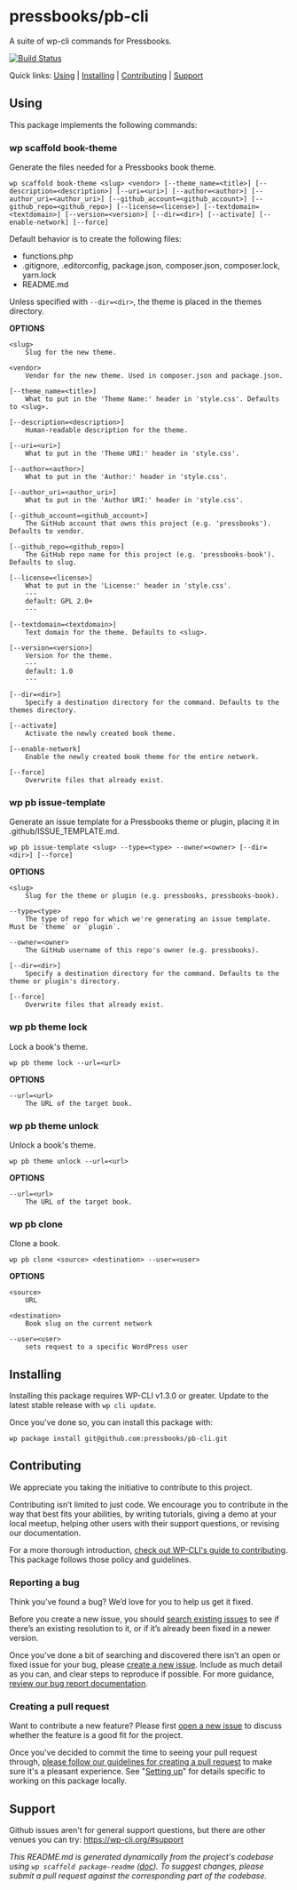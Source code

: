 pressbooks/pb-cli
=================

A suite of wp-cli commands for Pressbooks.

[![Build Status](https://travis-ci.org/pressbooks/pb-cli.svg?branch=master)](https://travis-ci.org/pressbooks/pb-cli)

Quick links: [Using](#using) | [Installing](#installing) | [Contributing](#contributing) | [Support](#support)

## Using

This package implements the following commands:

### wp scaffold book-theme

Generate the files needed for a Pressbooks book theme.

~~~
wp scaffold book-theme <slug> <vendor> [--theme_name=<title>] [--description=<description>] [--uri=<uri>] [--author=<author>] [--author_uri=<author_uri>] [--github_account=<github_account>] [--github_repo=<github_repo>] [--license=<license>] [--textdomain=<textdomain>] [--version=<version>] [--dir=<dir>] [--activate] [--enable-network] [--force]
~~~

Default behavior is to create the following files:
- functions.php
- .gitignore, .editorconfig, package.json, composer.json, composer.lock, yarn.lock
- README.md

Unless specified with `--dir=<dir>`, the theme is placed in the themes
directory.

**OPTIONS**

	<slug>
		Slug for the new theme.

	<vendor>
		Vendor for the new theme. Used in composer.json and package.json.

	[--theme_name=<title>]
		What to put in the 'Theme Name:' header in 'style.css'. Defaults to <slug>.

	[--description=<description>]
		Human-readable description for the theme.

	[--uri=<uri>]
		What to put in the 'Theme URI:' header in 'style.css'.

	[--author=<author>]
		What to put in the 'Author:' header in 'style.css'.

	[--author_uri=<author_uri>]
		What to put in the 'Author URI:' header in 'style.css'.

	[--github_account=<github_account>]
		The GitHub account that owns this project (e.g. 'pressbooks'). Defaults to vendor.

	[--github_repo=<github_repo>]
		The GitHub repo name for this project (e.g. 'pressbooks-book'). Defaults to slug.

	[--license=<license>]
		What to put in the 'License:' header in 'style.css'.
		---
		default: GPL 2.0+
		---

	[--textdomain=<textdomain>]
		Text domain for the theme. Defaults to <slug>.

	[--version=<version>]
		Version for the theme.
		---
		default: 1.0
		---

	[--dir=<dir>]
		Specify a destination directory for the command. Defaults to the themes directory.

	[--activate]
		Activate the newly created book theme.

	[--enable-network]
		Enable the newly created book theme for the entire network.

	[--force]
		Overwrite files that already exist.



### wp pb issue-template

Generate an issue template for a Pressbooks theme or plugin, placing it in .github/ISSUE_TEMPLATE.md.

~~~
wp pb issue-template <slug> --type=<type> --owner=<owner> [--dir=<dir>] [--force]
~~~

**OPTIONS**

	<slug>
		Slug for the theme or plugin (e.g. pressbooks, pressbooks-book).

	--type=<type>
		The type of repo for which we're generating an issue template. Must be `theme` or `plugin`.

	--owner=<owner>
		The GitHub username of this repo's owner (e.g. pressbooks).

	[--dir=<dir>]
		Specify a destination directory for the command. Defaults to the theme or plugin's directory.

	[--force]
		Overwrite files that already exist.



### wp pb theme lock

Lock a book's theme.

~~~
wp pb theme lock --url=<url>
~~~

**OPTIONS**

	--url=<url>
		The URL of the target book.



### wp pb theme unlock

Unlock a book's theme.

~~~
wp pb theme unlock --url=<url>
~~~

**OPTIONS**

	--url=<url>
		The URL of the target book.



### wp pb clone

Clone a book.

~~~
wp pb clone <source> <destination> --user=<user>
~~~

**OPTIONS**

	<source>
		URL

	<destination>
		Book slug on the current network

	--user=<user>
		sets request to a specific WordPress user

## Installing

Installing this package requires WP-CLI v1.3.0 or greater. Update to the latest stable release with `wp cli update`.

Once you've done so, you can install this package with:

    wp package install git@github.com:pressbooks/pb-cli.git

## Contributing

We appreciate you taking the initiative to contribute to this project.

Contributing isn’t limited to just code. We encourage you to contribute in the way that best fits your abilities, by writing tutorials, giving a demo at your local meetup, helping other users with their support questions, or revising our documentation.

For a more thorough introduction, [check out WP-CLI's guide to contributing](https://make.wordpress.org/cli/handbook/contributing/). This package follows those policy and guidelines.

### Reporting a bug

Think you’ve found a bug? We’d love for you to help us get it fixed.

Before you create a new issue, you should [search existing issues](https://github.com/pressbooks/pb-cli/issues?q=label%3Abug%20) to see if there’s an existing resolution to it, or if it’s already been fixed in a newer version.

Once you’ve done a bit of searching and discovered there isn’t an open or fixed issue for your bug, please [create a new issue](https://github.com/pressbooks/pb-cli/issues/new). Include as much detail as you can, and clear steps to reproduce if possible. For more guidance, [review our bug report documentation](https://make.wordpress.org/cli/handbook/bug-reports/).

### Creating a pull request

Want to contribute a new feature? Please first [open a new issue](https://github.com/pressbooks/pb-cli/issues/new) to discuss whether the feature is a good fit for the project.

Once you've decided to commit the time to seeing your pull request through, [please follow our guidelines for creating a pull request](https://make.wordpress.org/cli/handbook/pull-requests/) to make sure it's a pleasant experience. See "[Setting up](https://make.wordpress.org/cli/handbook/pull-requests/#setting-up)" for details specific to working on this package locally.

## Support

Github issues aren't for general support questions, but there are other venues you can try: https://wp-cli.org/#support


*This README.md is generated dynamically from the project's codebase using `wp scaffold package-readme` ([doc](https://github.com/wp-cli/scaffold-package-command#wp-scaffold-package-readme)). To suggest changes, please submit a pull request against the corresponding part of the codebase.*
